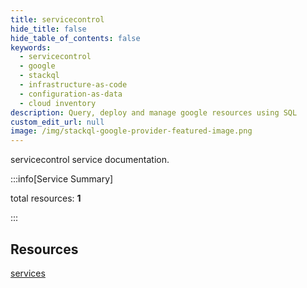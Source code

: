```yaml
---
title: servicecontrol
hide_title: false
hide_table_of_contents: false
keywords:
  - servicecontrol
  - google
  - stackql
  - infrastructure-as-code
  - configuration-as-data
  - cloud inventory
description: Query, deploy and manage google resources using SQL
custom_edit_url: null
image: /img/stackql-google-provider-featured-image.png
---
```


servicecontrol service documentation.

:::info[Service Summary]

total resources: __1__  

:::

## Resources
<div class="row">
<div class="providerDocColumn">
<a href="/servicecontrol/services/">services</a>
</div>
<div class="providerDocColumn">

</div>
</div>